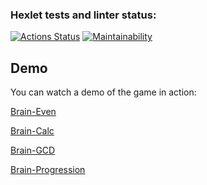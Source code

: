 ### Hexlet tests and linter status:

[![Actions Status](https://github.com/CeJIDb/frontend-project-44/actions/workflows/hexlet-check.yml/badge.svg)](https://github.com/CeJIDb/frontend-project-44/actions)
[![Maintainability](https://api.codeclimate.com/v1/badges/76f61ba8e2ba0dfc44d0/maintainability)](https://codeclimate.com/github/CeJIDb/frontend-project-44/maintainability)

## Demo

You can watch a demo of the game in action:

[Brain-Even](https://asciinema.org/a/GRkARY2MXdIeCE8PyvVHtSglH)

[Brain-Calc](https://asciinema.org/a/rfLuK4H2gzEeMOgadxTewnLPx)

[Brain-GCD](https://asciinema.org/a/igHd60skGMvgFO5PZ6i7ZcvG7)

[Brain-Progression](https://asciinema.org/a/JkiMrjGSesRa2vTlmdbCgBCkI)
